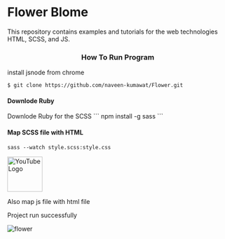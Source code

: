<h1 align="centre">Flower Blome</h1>
This repository contains examples and tutorials for the web technologies HTML, SCSS, and JS.

<h3 align="center"> How To Run Program </h3>

install jsnode from chrome

```
$ git clone https://github.com/naveen-kumawat/Flower.git
```

<h4> Downlode Ruby </h4>
Downlode Ruby for the SCSS
```
npm install -g sass
```

<h4> Map SCSS file with HTML </h4>

```
sass --watch style.scss:style.css
```
<a href="https://www.youtube.com/@search4code?sub_confirmation=1">
  <img src="https://static.vecteezy.com/system/resources/previews/018/930/572/non_2x/youtube-logo-youtube-icon-transparent-free-png.png" alt="YouTube Logo" width="80">
</a>

Also map js file with html file 

Project run successfully


![flower](https://github.com/Vaibhav0120/Flower-Blome/assets/150184948/3a265153-f07f-4ccc-8cd8-5bfdaa559e12)
<img>


